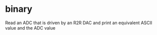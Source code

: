 # binary
Read an ADC that is driven by an R2R DAC and print an equivalent ASCII value and the ADC value
